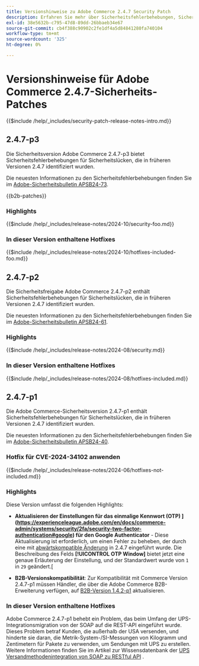```yaml
---
title: Versionshinweise zu Adobe Commerce 2.4.7 Security Patch
description: Erfahren Sie mehr über Sicherheitsfehlerbehebungen, Sicherheitsverbesserungen und andere sicherheitsrelevante Updates, die in den Sicherheits-Patch-Versionen für Adobe Commerce Version 2.4.7 enthalten sind.
exl-id: 38e5632b-c795-47d8-89dd-26bbaeb34e67
source-git-commit: cb4f388c90902c2fe1df4a5d84841280fa740104
workflow-type: tm+mt
source-wordcount: '325'
ht-degree: 0%

---
```


# Versionshinweise für Adobe Commerce 2.4.7-Sicherheits-Patches

{{$include /help/_includes/security-patch-release-notes-intro.md}}

## 2.4.7-p3

Die Sicherheitsversion Adobe Commerce 2.4.7-p3 bietet Sicherheitsfehlerbehebungen für Sicherheitslücken, die in früheren Versionen 2.4.7 identifiziert wurden.

Die neuesten Informationen zu den Sicherheitsfehlerbehebungen finden Sie im [Adobe-Sicherheitsbulletin APSB24-73](https://helpx.adobe.com/security/products/magento/apsb24-73.html).

{{b2b-patches}}

### Highlights

{{$include /help/_includes/release-notes/2024-10/security-foo.md}}

### In dieser Version enthaltene Hotfixes

{{$include /help/_includes/release-notes/2024-10/hotfixes-included-foo.md}}

## 2.4.7-p2

Die Sicherheitsfreigabe Adobe Commerce 2.4.7-p2 enthält Sicherheitsfehlerbehebungen für Sicherheitslücken, die in früheren Versionen 2.4.7 identifiziert wurden.

Die neuesten Informationen zu den Sicherheitsfehlerbehebungen finden Sie im [Adobe-Sicherheitsbulletin APSB24-61](https://helpx.adobe.com/security/products/magento/apsb24-61.html).

### Highlights

{{$include /help/_includes/release-notes/2024-08/security.md}}

### In dieser Version enthaltene Hotfixes

{{$include /help/_includes/release-notes/2024-08/hotfixes-included.md}}

## 2.4.7-p1

Die Adobe Commerce-Sicherheitsversion 2.4.7-p1 enthält Sicherheitsfehlerbehebungen für Sicherheitslücken, die in früheren Versionen 2.4.7 identifiziert wurden.

Die neuesten Informationen zu den Sicherheitsfehlerbehebungen finden Sie im [Adobe-Sicherheitsbulletin APSB24-40](https://helpx.adobe.com/security/products/magento/apsb24-40.html).

### Hotfix für CVE-2024-34102 anwenden

{{$include /help/_includes/release-notes/2024-06/hotfixes-not-included.md}}

### Highlights

Diese Version umfasst die folgenden Highlights:

* **Aktualisieren der Einstellungen für das einmalige Kennwort (OTP) ](https://experienceleague.adobe.com/en/docs/commerce-admin/systems/security/2fa/security-two-factor-authentication#google) für den Google Authenticator** - Diese Aktualisierung ist erforderlich, um einen Fehler zu beheben, der durch eine mit [abwärtskompatible Änderung](https://developer.adobe.com/commerce/php/development/backward-incompatible-changes/highlights/#new-system-configuration-validation-for-two-factor-authentication-otp_window-value) in 2.4.7 eingeführt wurde. Die Beschreibung des Felds **[!UICONTROL OTP Window]** bietet jetzt eine genaue Erläuterung der Einstellung, und der Standardwert wurde von `1` in `29` geändert.[

* **B2B-Versionskompatibilität**: Zur Kompatibilität mit Commerce Version 2.4.7-p1 müssen Händler, die über die Adobe Commerce B2B-Erweiterung verfügen, auf [B2B-Version 1.4.2-p1](https://experienceleague.adobe.com/en/docs/commerce-admin/b2b/release-notes#b2b-v142-p1) aktualisieren.

### In dieser Version enthaltene Hotfixes

Adobe Commerce 2.4.7-p1 behebt ein Problem, das beim Umfang der UPS-Integrationsmigration von der SOAP auf die REST-API eingeführt wurde. Dieses Problem betraf Kunden, die außerhalb der USA versenden, und hinderte sie daran, die Metrik-System-/SI-Messungen von Kilogramm und Zentimetern für Pakete zu verwenden, um Sendungen mit UPS zu erstellen. Weitere Informationen finden Sie im Artikel zur Wissensdatenbank der [UPS Versandmethodenintegration von SOAP zu RESTful API](https://experienceleague.adobe.com/en/docs/commerce-knowledge-base/kb/troubleshooting/known-issues-patches-attached/ups-shipping-method-integration-migration-from-soap-to-restful-api) .
